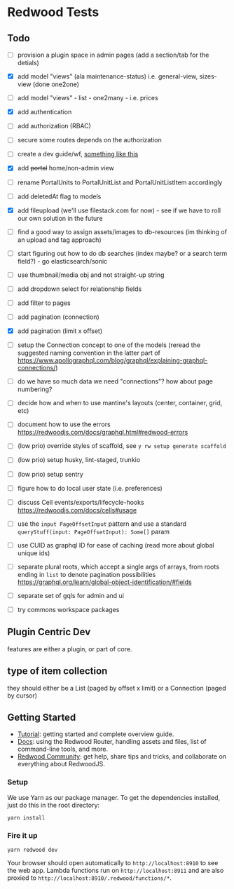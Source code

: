 # Redwood Tests

## Todo

- [ ] provision a plugin space in admin pages (add a section/tab for the detials)
- [x] add model "views" (ala maintenance-status) i.e. general-view, sizes-view (done one2one)
- [ ] add model "views" - list - one2many - i.e. prices
- [x] add authentication
- [ ] add authorization (RBAC)
- [ ] secure some routes depends on the authorization
- [ ] create a dev guide/wf, [something like this](https://github.com/echobind/bisonapp/blob/canary/docs/devWorkflow.md)
- [x] add ~~portal~~ home/non-admin view
- [ ] rename PortalUnits to PortalUnitList and PortalUnitListItem accordingly
- [ ] add deletedAt flag to models
- [x] add fileupload (we'll use filestack.com for now) - see if we have to roll our own solution in the future
- [ ] find a good way to assign assets/images to db-resources (im thinking of an upload and tag approach)
- [ ] start figuring out how to do db searches (index maybe? or a search term field?) - go elasticsearch/sonic
- [ ] use thumbnail/media obj and not straight-up string
- [ ] add dropdown select for relationship fields
- [ ] add filter to pages
- [ ] add pagination (connection)
- [x] add pagination (limit x offset)
- [ ] setup the Connection concept to one of the models (reread the suggested naming convention in the latter part of https://www.apollographql.com/blog/graphql/explaining-graphql-connections/)
- [ ] do we have so much data we need "connections"? how about page numbering?
- [ ] decide how and when to use mantine's layouts (center, container, grid, etc)
- [ ] document how to use the errors https://redwoodjs.com/docs/graphql.html#redwood-errors
- [ ] (low prio) override styles of scaffold, see `y rw setup generate scaffold`
- [ ] (low prio) setup husky, lint-staged, trunkio
- [ ] (low prio) setup sentry
- [ ] figure how to do local user state (i.e. preferences)
- [ ] discuss Cell events/exports/lifecycle-hooks https://redwoodjs.com/docs/cells#usage
- [ ] use the `input PageOffsetInput` pattern and use a standard `queryStuff(input: PageOffsetInput): Some[]` param
- [ ] use CUID as graphql ID for ease of caching (read more about global unique ids)
- [ ] separate plural roots, which accept a single args of arrays, from roots ending in `list` to denote pagination possibilities https://graphql.org/learn/global-object-identification/#fields
- [ ] separate set of gqls for admin and ui
- [ ] try commons workspace packages


## Plugin Centric Dev

features are either a plugin, or part of core.

## type of item collection

they should either be a List (paged by offset x limit) or a Connection (paged by cursor)

## Getting Started

- [Tutorial](https://redwoodjs.com/tutorial/welcome-to-redwood): getting started and complete overview guide.
- [Docs](https://redwoodjs.com/docs/introduction): using the Redwood Router, handling assets and files, list of command-line tools, and more.
- [Redwood Community](https://community.redwoodjs.com): get help, share tips and tricks, and collaborate on everything about RedwoodJS.

### Setup

We use Yarn as our package manager. To get the dependencies installed, just do this in the root directory:

```terminal
yarn install
```

### Fire it up

```terminal
yarn redwood dev
```

Your browser should open automatically to `http://localhost:8910` to see the web app. Lambda functions run on `http://localhost:8911` and are also proxied to `http://localhost:8910/.redwood/functions/*`.
